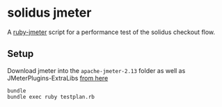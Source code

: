 
# solidus jmeter

A [ruby-jmeter](https://github.com/flood-io/ruby-jmeter) script for a performance test of the solidus checkout flow.

## Setup

Download jmeter into the `apache-jmeter-2.13` folder as well as JMeterPlugins-ExtraLibs [from here](http://jmeter-plugins.org/downloads/all/)

```
bundle
bundle exec ruby testplan.rb
```

